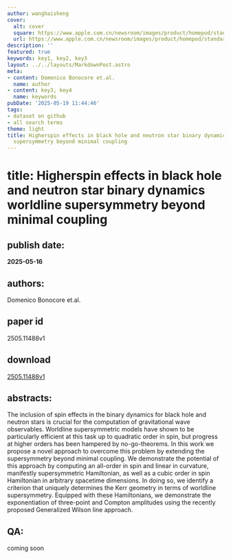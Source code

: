 ```yaml
---
author: wanghaisheng
cover:
  alt: cover
  square: https://www.apple.com.cn/newsroom/images/product/homepod/standard/Apple-HomePod-hero-230118_big.jpg.large_2x.jpg
  url: https://www.apple.com.cn/newsroom/images/product/homepod/standard/Apple-HomePod-hero-230118_big.jpg.large_2x.jpg
description: ''
featured: true
keywords: key1, key2, key3
layout: ../../layouts/MarkdownPost.astro
meta:
- content: Domenico Bonocore et.al.
  name: author
- content: key3, key4
  name: keywords
pubDate: '2025-05-19 11:44:46'
tags:
- dataset on github
- all search terms
theme: light
title: Higherspin effects in black hole and neutron star binary dynamics worldline
  supersymmetry beyond minimal coupling
---
```


# title: Higherspin effects in black hole and neutron star binary dynamics worldline supersymmetry beyond minimal coupling 
## publish date: 
**2025-05-16** 
## authors: 
  Domenico Bonocore et.al. 
## paper id
2505.11488v1
## download
[2505.11488v1](http://arxiv.org/abs/2505.11488v1)
## abstracts:
The inclusion of spin effects in the binary dynamics for black hole and neutron stars is crucial for the computation of gravitational wave observables. Worldline supersymmetric models have shown to be particularly efficient at this task up to quadratic order in spin, but progress at higher orders has been hampered by no-go-theorems. In this work we propose a novel approach to overcome this problem by extending the supersymmetry beyond minimal coupling. We demonstrate the potential of this approach by computing an all-order in spin and linear in curvature, manifestly supersymmetric Hamiltonian, as well as a cubic order in spin Hamiltonian in arbitrary spacetime dimensions. In doing so, we identify a criterion that uniquely determines the Kerr geometry in terms of worldline supersymmetry. Equipped with these Hamiltonians, we demonstrate the exponentiation of three-point and Compton amplitudes using the recently proposed Generalized Wilson line approach.
## QA:
coming soon
